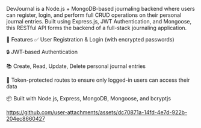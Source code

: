 DevJournal is a Node.js + MongoDB-based journaling backend where users can register, login, and perform full CRUD operations on their personal journal entries. Built using Express.js, JWT Authentication, and Mongoose, this RESTful API forms the backend of a full-stack journaling application.

🚀 Features
✅ User Registration & Login (with encrypted passwords)

🔒 JWT-based Authentication

📚 Create, Read, Update, Delete personal journal entries

🔄 Token-protected routes to ensure only logged-in users can access their data

📦 Built with Node.js, Express, MongoDB, Mongoose, and bcryptjs




https://github.com/user-attachments/assets/dc70871a-14fd-4e7d-922b-204ec8660427

